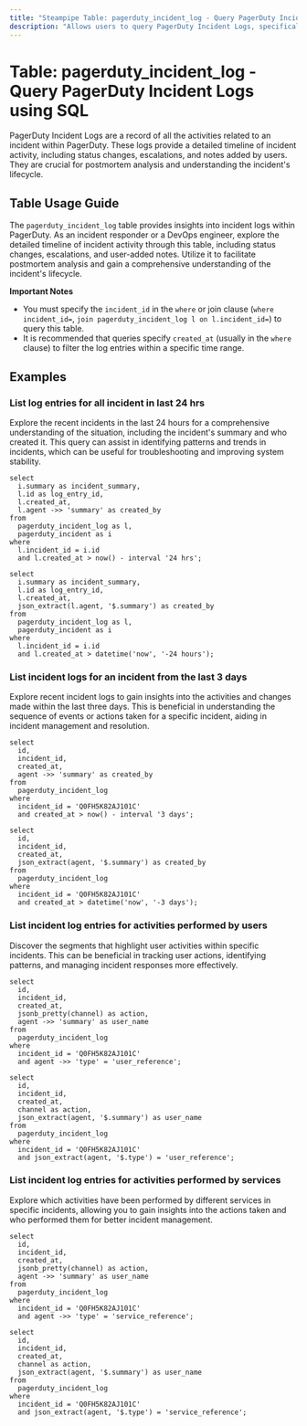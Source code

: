 ```yaml
---
title: "Steampipe Table: pagerduty_incident_log - Query PagerDuty Incident Logs using SQL"
description: "Allows users to query PagerDuty Incident Logs, specifically the logs for each incident, providing insights into incident history and resolution details."
---
```


# Table: pagerduty_incident_log - Query PagerDuty Incident Logs using SQL

PagerDuty Incident Logs are a record of all the activities related to an incident within PagerDuty. These logs provide a detailed timeline of incident activity, including status changes, escalations, and notes added by users. They are crucial for postmortem analysis and understanding the incident's lifecycle.

## Table Usage Guide

The `pagerduty_incident_log` table provides insights into incident logs within PagerDuty. As an incident responder or a DevOps engineer, explore the detailed timeline of incident activity through this table, including status changes, escalations, and user-added notes. Utilize it to facilitate postmortem analysis and gain a comprehensive understanding of the incident's lifecycle.

**Important Notes**
- You must specify the `incident_id` in the `where` or join clause (`where incident_id=`, `join pagerduty_incident_log l on l.incident_id=`) to query this table.
- It is recommended that queries specify `created_at` (usually in the `where` clause) to filter the log entries within a specific time range.

## Examples

### List log entries for all incident in last 24 hrs
Explore the recent incidents in the last 24 hours for a comprehensive understanding of the situation, including the incident's summary and who created it. This query can assist in identifying patterns and trends in incidents, which can be useful for troubleshooting and improving system stability.

```sql+postgres
select
  i.summary as incident_summary,
  l.id as log_entry_id,
  l.created_at,
  l.agent ->> 'summary' as created_by
from
  pagerduty_incident_log as l,
  pagerduty_incident as i
where
  l.incident_id = i.id
  and l.created_at > now() - interval '24 hrs';
```

```sql+sqlite
select
  i.summary as incident_summary,
  l.id as log_entry_id,
  l.created_at,
  json_extract(l.agent, '$.summary') as created_by
from
  pagerduty_incident_log as l,
  pagerduty_incident as i
where
  l.incident_id = i.id
  and l.created_at > datetime('now', '-24 hours');
```

### List incident logs for an incident from the last 3 days
Explore recent incident logs to gain insights into the activities and changes made within the last three days. This is beneficial in understanding the sequence of events or actions taken for a specific incident, aiding in incident management and resolution.

```sql+postgres
select
  id,
  incident_id,
  created_at,
  agent ->> 'summary' as created_by
from
  pagerduty_incident_log
where
  incident_id = 'Q0FH5K82AJ101C'
  and created_at > now() - interval '3 days';
```

```sql+sqlite
select
  id,
  incident_id,
  created_at,
  json_extract(agent, '$.summary') as created_by
from
  pagerduty_incident_log
where
  incident_id = 'Q0FH5K82AJ101C'
  and created_at > datetime('now', '-3 days');
```

### List incident log entries for activities performed by users
Discover the segments that highlight user activities within specific incidents. This can be beneficial in tracking user actions, identifying patterns, and managing incident responses more effectively.

```sql+postgres
select
  id,
  incident_id,
  created_at,
  jsonb_pretty(channel) as action,
  agent ->> 'summary' as user_name
from
  pagerduty_incident_log
where
  incident_id = 'Q0FH5K82AJ101C'
  and agent ->> 'type' = 'user_reference';
```

```sql+sqlite
select
  id,
  incident_id,
  created_at,
  channel as action,
  json_extract(agent, '$.summary') as user_name
from
  pagerduty_incident_log
where
  incident_id = 'Q0FH5K82AJ101C'
  and json_extract(agent, '$.type') = 'user_reference';
```

### List incident log entries for activities performed by services
Explore which activities have been performed by different services in specific incidents, allowing you to gain insights into the actions taken and who performed them for better incident management.

```sql+postgres
select
  id,
  incident_id,
  created_at,
  jsonb_pretty(channel) as action,
  agent ->> 'summary' as user_name
from
  pagerduty_incident_log
where
  incident_id = 'Q0FH5K82AJ101C'
  and agent ->> 'type' = 'service_reference';
```

```sql+sqlite
select
  id,
  incident_id,
  created_at,
  channel as action,
  json_extract(agent, '$.summary') as user_name
from
  pagerduty_incident_log
where
  incident_id = 'Q0FH5K82AJ101C'
  and json_extract(agent, '$.type') = 'service_reference';
```